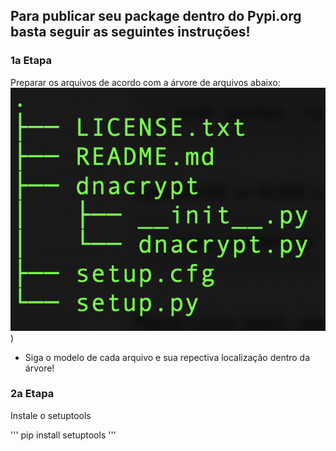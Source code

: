 ## Para publicar seu package dentro do Pypi.org basta seguir as seguintes instruções!

### 1a Etapa 

Preparar os arquivos de acordo com a árvore de arquivos abaixo:
![Files Tree](https://github.com/FortiHub/dnacrypt/blob/main/howtopublishintopypi/screensave.png))

* Siga o modelo de cada arquivo e sua repectiva localização dentro da árvore!

### 2a Etapa
Instale o setuptools

'''
pip install setuptools
'''



